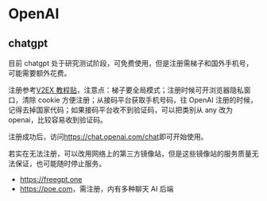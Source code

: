 # OpenAI

## chatgpt

目前 chatgpt 处于研究测试阶段，可免费使用，但是注册需梯子和国外手机号，可能需要额外花费。

注册参考[V2EX 教程贴](https://www.v2ex.com/t/900126)，注意点：梯子要全局模式；注册时候可开浏览器隐私窗口，清除 cookie 方便注册；从接码平台获取手机号码，往 OpenAI 注册的时候，记得去掉国家代码；如果接码平台收不到验证码，可以把类别从 any 改为 openai，比较容易收到验证码。

注册成功后，访问<https://chat.openai.com/chat>即可开始使用。

若实在无法注册，可以改用网络上的第三方镜像站，但是这些镜像站的服务质量无法保证，也可能随时停止服务。

- <https://freegpt.one>
- <https://poe.com>，需注册，内有多种聊天 AI 后端
